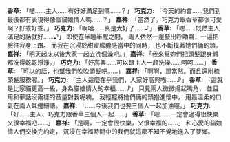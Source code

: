 **香草:** 「喵……主人……有好好滿足到嗎……？」
**巧克力:** 「今天的約會……我們到最後都有表現得像個貓娘情人嗎……？」
**嘉祥:** 「當然了。巧克力跟香草都很可愛啊？好乖好乖。」
**巧克力:** 「啊哈……真是太好了……♪」
**香草:** 「嗯……既然主人滿足的話就好……♪」
即使在半睡半醒之間，
兩人依然一邊發出呼嚕聲，一遍把臉往我身上蹭。
而我在沉浸於甜蜜朦朧感當中的同時，
也不斷摸著她們倆的頭。
**嘉祥:** 「明天起床以後大家一起去洗個澡吧。」
**嘉祥:** 「我來幫妳們把頭髮跟身體都洗得乾乾淨淨。」
**巧克力:** 「好高興……可以跟主人一起洗澡……呵呵……」
**香草:** 「可以的話，也幫我們吹吹頭髮吧……」
**嘉祥:** 「啊啊，那當然。而且還附梳頭髮服務喔。」
**巧克力:** 「主人這麼在乎我們，人家好高興喵……♪」
**香草:** 「這就是比家貓更高一級，身為貓娘情人的幸福……♪」
只見兩人微微揚起嘴角，
並且用和夢話沒兩樣的音量對我呢喃。
我輕輕將她們倆的頭抱進懷中，
用最溫柔的口氣在兩人耳邊細語。
**嘉祥:** 「……今後我們也要三個人一起加油喔。」
**巧克力:** 「好……主人、巧克力跟香草三個人一起……」
**香草:** 「嗯……一定會過得很快樂又很幸福吧……」
**嘉祥:** 「是啊，一定會很快樂，又很幸福的……」
和心愛的貓娘情人們交換完約定，
沉浸在幸福時間中的我們就這麼不知不覺地進入了夢鄉。
